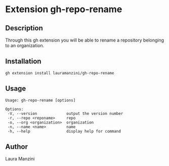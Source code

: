  # Extension gh-repo-rename

 ## Description 

 Through this gh extension you will be able to rename a repository belonging to an organization.


 ## Installation

 ```
 gh extension install lauramanzini/gh-repo-rename
 ```

 ## Usage

 ```
 Usage: gh-repo-rename [options]

 Options:
  -V, --version             output the version number
  -r, --repo <reponame>     repo
  -o, --org <organization>  organization
  -n, --name <name>         name
  -h, --help                display help for command
 ```

 ## Author

 Laura Manzini

